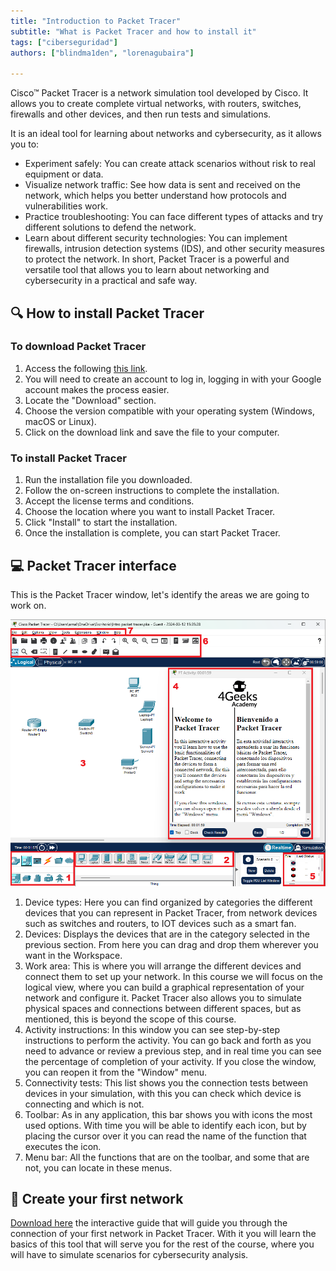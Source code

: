 ```yaml
---
title: "Introduction to Packet Tracer"
subtitle: "What is Packet Tracer and how to install it"
tags: ["ciberseguridad"]
authors: ["blindma1den", "lorenagubaira"]

---
```


Cisco™ Packet Tracer is a network simulation tool developed by Cisco. It allows you to create complete virtual networks, with routers, switches, firewalls and other devices, and then run tests and simulations.

It is an ideal tool for learning about networks and cybersecurity, as it allows you to:

- Experiment safely: You can create attack scenarios without risk to real equipment or data.
- Visualize network traffic: See how data is sent and received on the network, which helps you better understand how protocols and vulnerabilities work.
- Practice troubleshooting: You can face different types of attacks and try different solutions to defend the network.
- Learn about different security technologies: You can implement firewalls, intrusion detection systems (IDS), and other security measures to protect the network.
In short, Packet Tracer is a powerful and versatile tool that allows you to learn about networking and cybersecurity in a practical and safe way.

## 🔍 How to install Packet Tracer

### To download Packet Tracer

1. Access the following [this link](https://www.netacad.com/portal/resources/packet-tracer).
2. You will need to create an account to log in, logging in with your Google account makes the process easier.
3. Locate the "Download" section.
4. Choose the version compatible with your operating system (Windows, macOS or Linux).
5. Click on the download link and save the file to your computer.

### To install Packet Tracer

1. Run the installation file you downloaded.
2. Follow the on-screen instructions to complete the installation.
3. Accept the license terms and conditions.
4. Choose the location where you want to install Packet Tracer.
5. Click "Install" to start the installation.
6. Once the installation is complete, you can start Packet Tracer.

## 💻 Packet Tracer interface

This is the Packet Tracer window, let's identify the areas we are going to work on.

![Packet Tracer interface](https://raw.githubusercontent.com/4GeeksAcademy/intro-packettracer/main/assets/ppkt-interface.png)

1. Device types: Here you can find organized by categories the different devices that you can represent in Packet Tracer, from network devices such as switches and routers, to IOT devices such as a smart fan.
2. Devices: Displays the devices that are in the category selected in the previous section. From here you can drag and drop them wherever you want in the Workspace.
3. Work area: This is where you will arrange the different devices and connect them to set up your network. In this course we will focus on the logical view, where you can build a graphical representation of your network and configure it. Packet Tracer also allows you to simulate physical spaces and connections between different spaces, but as mentioned, this is beyond the scope of this course.
4. Activity instructions: In this window you can see step-by-step instructions to perform the activity. You can go back and forth as you need to advance or review a previous step, and in real time you can see the percentage of completion of your activity. If you close the window, you can reopen it from the "Window" menu.
5. Connectivity tests: This list shows you the connection tests between devices in your simulation, with this you can check which device is connecting and which is not.
6. Toolbar: As in any application, this bar shows you with icons the most used options. With time you will be able to identify each icon, but by placing the cursor over it you can read the name of the function that executes the icon.
7. Menu bar: All the functions that are on the toolbar, and some that are not, you can locate in these menus.

## 📝 Create your first network

[Download here](https://github.com/4GeeksAcademy/intro-packettracer/raw/main/assets/Intro-packet-tracer.pka) the interactive guide that will guide you through the connection of your first network in Packet Tracer. With it you will learn the basics of this tool that will serve you for the rest of the course, where you will have to simulate scenarios for cybersecurity analysis.
